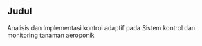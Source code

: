 ## Judul

Analisis dan Implementasi kontrol adaptif pada Sistem kontrol dan monitoring tanaman aeroponik
